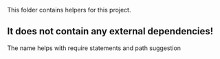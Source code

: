 This folder contains helpers for this project.

## It does not contain any external dependencies!

The name helps with require statements and path suggestion
